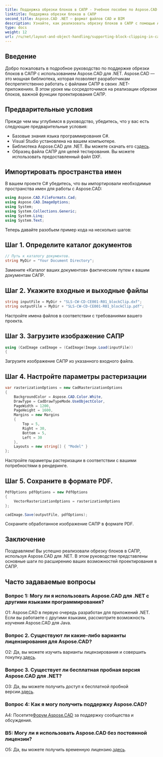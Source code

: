 ```yaml
---
title: Поддержка обрезки блоков в САПР - Учебное пособие по Aspose.CAD
linktitle: Поддержка обрезки блоков в САПР
second_title: Aspose.CAD .NET — формат файлов CAD и BIM
description: Узнайте, как реализовать обрезку блоков в САПР с помощью Aspose.CAD для .NET. Расширьте свои дизайнерские возможности с помощью этого пошагового руководства.
type: docs
weight: 12
url: /ru/net/layout-and-object-handling/supporting-block-clipping-in-cad/
---
```

## Введение

Добро пожаловать в подробное руководство по поддержке обрезки блоков в САПР с использованием Aspose.CAD для .NET. Aspose.CAD — это мощная библиотека, которая позволяет разработчикам беспрепятственно работать с файлами САПР в своих .NET-приложениях. В этом уроке мы сосредоточимся на реализации обрезки блоков, важной функции проектирования САПР.

## Предварительные условия

Прежде чем мы углубимся в руководство, убедитесь, что у вас есть следующие предварительные условия:

- Базовые знания языка программирования C#.
- Visual Studio установлена на вашем компьютере.
-  Библиотека Aspose.CAD для .NET. Вы можете скачать его с[здесь](https://releases.aspose.com/cad/net/).
- Образец файла САПР для целей тестирования. Вы можете использовать предоставленный файл DXF.

## Импортировать пространства имен

В вашем проекте C# убедитесь, что вы импортировали необходимые пространства имен для работы с Aspose.CAD:

```csharp
using Aspose.CAD.FileFormats.Cad;
using Aspose.CAD.ImageOptions;
using System;
using System.Collections.Generic;
using System.Linq;
using System.Text;
```

Теперь давайте разобьем пример кода на несколько шагов:

## Шаг 1. Определите каталог документов

```csharp
// Путь к каталогу документов.
string MyDir = "Your Document Directory";
```

Замените «Каталог ваших документов» фактическим путем к вашим документам САПР.

## Шаг 2. Укажите входные и выходные файлы

```csharp
string inputFile = MyDir + "SLS-CW-CD-CE001-R01_blockClip.dxf";
string outputFile = MyDir + "SLS-CW-CD-CE001-R01_blockClip.pdf";
```

Настройте имена файлов в соответствии с требованиями вашего проекта.

## Шаг 3. Загрузите изображение САПР

```csharp
using (CadImage cadImage = (CadImage)Image.Load(inputFile))
{
```

Загрузите изображение САПР из указанного входного файла.

## Шаг 4. Настройте параметры растеризации

```csharp
var rasterizationOptions = new CadRasterizationOptions
{
    BackgroundColor = Aspose.CAD.Color.White,
    DrawType = CadDrawTypeMode.UseObjectColor,
    PageWidth = 1200,
    PageHeight = 1600,
    Margins = new Margins
    {
        Top = 5,
        Right = 30,
        Bottom = 5,
        Left = 30
    },
    Layouts = new string[] { "Model" }
};
```

Настройте параметры растеризации в соответствии с вашими потребностями в рендеринге.

## Шаг 5. Сохраните в формате PDF.

```csharp
PdfOptions pdfOptions = new PdfOptions
{
    VectorRasterizationOptions = rasterizationOptions
};

cadImage.Save(outputFile, pdfOptions);
```

Сохраните обработанное изображение САПР в формате PDF.

## Заключение

Поздравляем! Вы успешно реализовали обрезку блоков в САПР, используя Aspose.CAD для .NET. В этом руководстве представлены основные шаги по расширению ваших возможностей проектирования в САПР.

## Часто задаваемые вопросы

### Вопрос 1: Могу ли я использовать Aspose.CAD для .NET с другими языками программирования?

О1: Aspose.CAD в первую очередь разработан для приложений .NET. Если вы работаете с другими языками, рассмотрите возможность изучения Aspose.CAD для Java.

### Вопрос 2. Существуют ли какие-либо варианты лицензирования для Aspose.CAD?

 О2: Да, вы можете изучить варианты лицензирования и совершить покупку.[здесь](https://purchase.aspose.com/buy).

### Вопрос 3. Существует ли бесплатная пробная версия Aspose.CAD для .NET?

 О3: Да, вы можете получить доступ к бесплатной пробной версии.[здесь](https://releases.aspose.com/).

### Вопрос 4: Как я могу получить поддержку Aspose.CAD?

 А4: Посетите[Форум Aspose.CAD](https://forum.aspose.com/c/cad/19) за поддержку сообщества и обсуждения.

### В5: Могу ли я использовать Aspose.CAD без постоянной лицензии?

 О5: Да, вы можете получить временную лицензию.[здесь](https://purchase.aspose.com/temporary-license/).